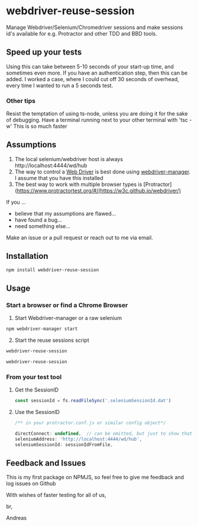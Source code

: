 # webdriver-reuse-session
Manage Webdriver/Selenium/Chromedriver sessions and make sessions id's available for e.g. Protractor and other TDD and BBD tools. 

## Speed up your tests

Using this can take between 5-10 seconds of your start-up time, and sometimes even more. 
If you have an authentication step, then this can be added. 
I worked a case, where I could cut off 30 seconds of overhead, every time I wanted to run a 5 seconds test. 

### Other tips

Resist the temptation of using ts-node, unless you are doing it for the sake of debugging. 
Have a terminal running next to your other terminal with 'tsc -w'
This is so much faster

## Assumptions

1. The local selenium/webdriver host is always http://localhost:4444/wd/hub 
2. The way to control a [Web Driver](https://w3c.github.io/webdriver/) is best done using [webdriver-manager](https://www.npmjs.com/package/webdriver-manager). I assume that you have this installed
3. The best way to work with multiple browser types is [Protractor](https://www.protractortest.org/#/(https://w3c.github.io/webdriver/)

If you ... 
 * believe that my assumptions are flawed...
 * have found a bug...
 * need something else...

Make an issue or a pull request or reach out to me via email. 

## Installation

```sh
npm install webdriver-reuse-session
```

## Usage

### Start a browser or find a Chrome Browser

1. Start Webdriver-manager or a raw selenium

```sh
npm webdriver-manager start
```

2. Start the reuse sessions script

```sh
webdriver-reuse-session
```



```sh
webdriver-reuse-session
```

### From your test tool

1. Get the SessionID
  
    ```javascript
    const sessionId = fs.readFileSync('.seleniumSessionId.dat')
    ```

2. Use the SessionID
   
    ```javascript
    /** in your protractor.conf.js or similar config object*/

    directConnect: undefined,  // can be omitted, but just to show that directConnnect must not be set
    seleniumAddress: 'http://localhost:4444/wd/hub',
    seleniumSessionId: sessionIdFromFile,
    ```


## Feedback and Issues

This is my first package on NPMJS, so feel free to give me feedback and log issues on Github

With wishes of faster testing for all of us, 

br,

Andreas

